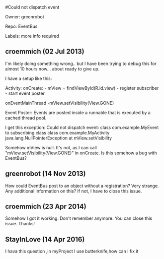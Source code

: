 #Could not dispatch event

Owner: greenrobot

Repo: EventBus

Labels: more info required 

## croemmich (02 Jul 2013)

I'm likely doing something wrong.. but I have been trying to debug this for almost 10 hours now... about ready to give up.

I have a setup like this:

Activity:
  onCreate:
    - mView = findViewById(R.id.view)
    - register subscriber
    - start event poster

  onEventMainThread
    -mView.setVisibility(View.GONE)

Event Poster:
Events are posted inside a runnable that is executed by a cached thread pool.

I get this exception:
Could not dispatch event: class com.example.MyEvent to subscribing class class com.example.MyActivity
        java.lang.NullPointerException
at mView.setVisibility

Somehow mView is null. It's not, as I can call "mView.setVisibility(View.GONE)" in onCreate. Is this somehow a bug with EventBus?


## greenrobot (14 Nov 2013)

How could EventBus post to an object without a registration? Very strange. Any additional information on this? If not, I have to close this issue.


## croemmich (23 Apr 2014)

Somehow I got it working. Don't remember anymore. You can close this issue. Thanks!


## StayInLove (14 Apr 2016)

I hava this question ,in myProject I use butterknife,how can i fix it


